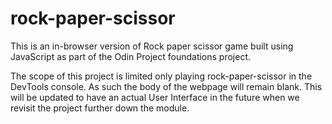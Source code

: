 # rock-paper-scissor
This is an in-browser version of Rock paper scissor game built using JavaScript as part of the Odin Project foundations project.

The scope of this project is limited only playing rock-paper-scissor in the DevTools console. As such the body of the webpage will remain blank.
This will be updated to have an actual User Interface in the future when we revisit the project further down the module.